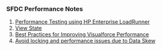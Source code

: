 ### SFDC Performance Notes 

1. [Performance Testing using HP Enterprise LoadRunner ](perf_testing.md)
2. [View State](viewstate.md)
3. [Best Practices for Improving Visualforce Performance](bp-vf.md)
4. [Avoid locking and performance issues due to Data Skew](dataskew.md)

